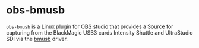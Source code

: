obs-bmusb
=========
`obs-bmusb` is a Linux plugin for [OBS studio][obs] that provides a Source for capturing from the BlackMagic USB3 cards
Intensity Shuttle and UltraStudio SDI via the [bmusb][bmusb] driver.


[obs]: https://obsproject.com/
[bmusb]: https://git.sesse.net/?p=bmusb;a=summary

